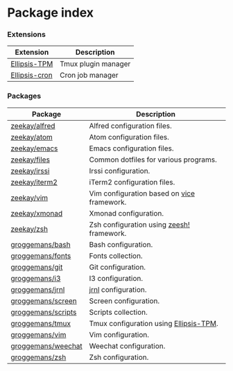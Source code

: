 <h1>Package index</h1>

### Extensions

Extension                               | Description
----------------------------------------|------------
[Ellipsis-TPM][ellipsis-tpm]            | Tmux plugin manager
[Ellipsis-cron][ellipsis-cron]          | Cron job manager

### Packages

Package                                         | Description
------------------------------------------------|------------
[zeekay/alfred][zeekay/alfred]                  | Alfred configuration files.
[zeekay/atom][zeekay/atom]                      | Atom configuration files.
[zeekay/emacs][zeekay/emacs]                    | Emacs configuration files.
[zeekay/files][zeekay/files]                    | Common dotfiles for various programs.
[zeekay/irssi][zeekay/irssi]                    | Irssi configuration.
[zeekay/iterm2][zeekay/iterm2]                  | iTerm2 configuration files.
[zeekay/vim][zeekay/vim]                        | Vim configuration based on [vice][vice] framework.
[zeekay/xmonad][zeekay/xmonad]                  | Xmonad configuration.
[zeekay/zsh][zeekay/zsh]                        | Zsh configuration using [zeesh!][zeesh] framework.
[groggemans/bash][groggemans/bash]              | Bash configuration.
[groggemans/fonts][groggemans/fonts]            | Fonts collection.
[groggemans/git][groggemans/git]                | Git configuration.
[groggemans/i3][groggemans/i3]                  | I3 configuration.
[groggemans/jrnl][groggemans/jrnl]              | [jrnl][jrnl] configuration.
[groggemans/screen][groggemans/screen]          | Screen configuration.
[groggemans/scripts][groggemans/scripts]        | Scripts collection.
[groggemans/tmux][groggemans/tmux]              | Tmux configuration using [Ellipsis-TPM][ellipsis-tpm].
[groggemans/vim][groggemans/vim]                | Vim configuration.
[groggemans/weechat][groggemans/weechat]        | Weechat configuration.
[groggemans/zsh][groggemans/zsh]                | Zsh configuration.

[ellipsis-tpm]:         https://github.com/ellipsis/ellipsis-tpm
[ellipsis-cron]:        https://github.com/ellipsis/ellipsis-cron

[zeekay/alfred]:        https://github.com/zeekay/dot-alfred
[zeekay/atom]:          https://github.com/zeekay/dot-atom
[zeekay/emacs]:         https://github.com/zeekay/dot-emacs
[zeekay/files]:         https://github.com/zeekay/dot-files
[zeekay/irssi]:         https://github.com/zeekay/dot-irssi
[zeekay/iterm2]:        https://github.com/zeekay/dot-iterm2
[zeekay/vim]:           https://github.com/zeekay/dot-vim
[zeekay/xmonad]:        https://github.com/zeekay/dot-xmonad
[zeekay/zsh]:           https://github.com/zeekay/dot-zsh
[vice]:                 https://github.com/zeekay/vice
[zeesh]:                https://github.com/zeekay/zeesh

[groggemans/bash]:      https://github.com/groggemans/dot-bash
[groggemans/fonts]:     https://github.com/groggemans/dot-fonts
[groggemans/git]:       https://github.com/groggemans/dot-git
[groggemans/i3]:        https://github.com/groggemans/dot-i3
[groggemans/jrnl]:      https://github.com/groggemans/dot-jrnl
[groggemans/screen]:    https://github.com/groggemans/dot-screen
[groggemans/scripts]:   https://github.com/groggemans/dot-scripts
[groggemans/tmux]:      https://github.com/groggemans/dot-tmux
[groggemans/vim]:       https://github.com/groggemans/dot-vim
[groggemans/weechat]:   https://github.com/groggemans/dot-weechat
[groggemans/zsh]:       https://github.com/groggemans/dot-zsh

[jrnl]:                 http://maebert.github.io/jrnl/

